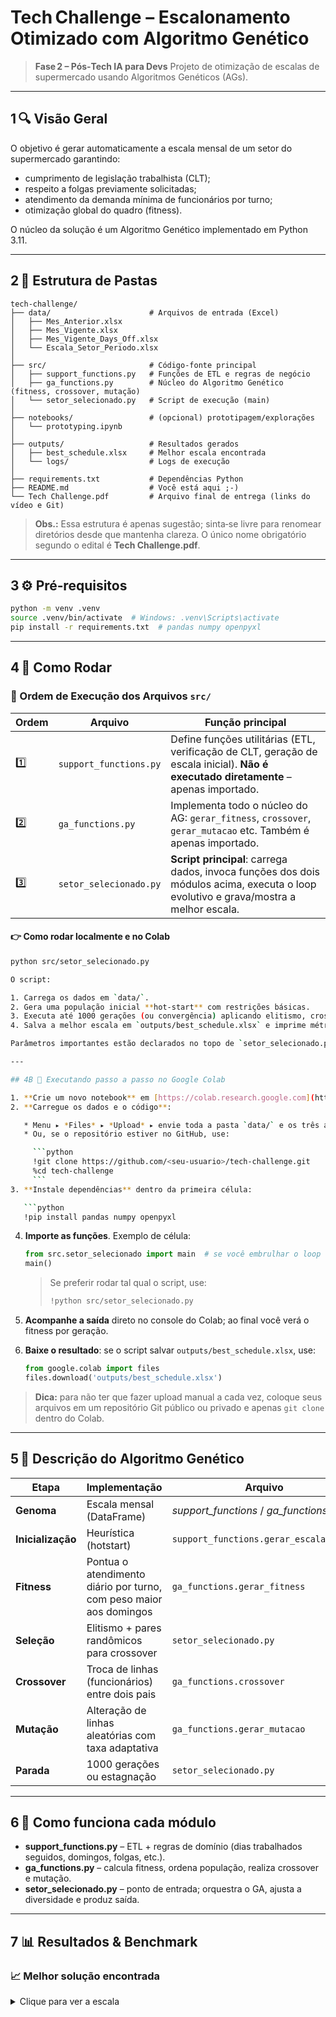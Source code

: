 # Tech Challenge – Escalonamento Otimizado com Algoritmo Genético

> **Fase 2 – Pós‑Tech IA para Devs**
> Projeto de otimização de escalas de supermercado usando Algoritmos Genéticos (AGs).

---

## 1 🔍 Visão Geral

O objetivo é gerar automaticamente a escala mensal de um setor do supermercado garantindo:

* cumprimento de legislação trabalhista (CLT);
* respeito a folgas previamente solicitadas;
* atendimento da demanda mínima de funcionários por turno;
* otimização global do quadro (fitness).

O núcleo da solução é um Algoritmo Genético implementado em Python 3.11.

---

## 2 📁 Estrutura de Pastas

```
tech-challenge/
├── data/                      # Arquivos de entrada (Excel)
│   ├── Mes_Anterior.xlsx
│   ├── Mes_Vigente.xlsx
│   ├── Mes_Vigente_Days_Off.xlsx
│   └── Escala_Setor_Periodo.xlsx
│
├── src/                       # Código‑fonte principal
│   ├── support_functions.py   # Funções de ETL e regras de negócio
│   ├── ga_functions.py        # Núcleo do Algoritmo Genético (fitness, crossover, mutação)
│   └── setor_selecionado.py   # Script de execução (main)
│
├── notebooks/                 # (opcional) prototipagem/explorações
│   └── prototyping.ipynb
│
├── outputs/                   # Resultados gerados
│   ├── best_schedule.xlsx     # Melhor escala encontrada
│   └── logs/                  # Logs de execução
│
├── requirements.txt           # Dependências Python
├── README.md                  # Você está aqui ;‑)
└── Tech Challenge.pdf         # Arquivo final de entrega (links do vídeo e Git)
```

> **Obs.:** Essa estrutura é apenas sugestão; sinta‑se livre para renomear diretórios desde que mantenha clareza.
> O único nome obrigatório segundo o edital é **Tech Challenge.pdf**.

---

## 3 ⚙️ Pré‑requisitos

```bash
python -m venv .venv
source .venv/bin/activate  # Windows: .venv\Scripts\activate
pip install -r requirements.txt  # pandas numpy openpyxl
```

---

## 4 🚀 Como Rodar

### 📂 Ordem de Execução dos Arquivos `src/`

| Ordem | Arquivo                 | Função principal                                                                                                  |
|-------|-------------------------|-------------------------------------------------------------------------------------------------------------------|
| 1️⃣    | `support_functions.py` | Define funções utilitárias (ETL, verificação de CLT, geração de escala inicial). **Não é executado diretamente** – apenas importado. |
| 2️⃣    | `ga_functions.py`      | Implementa todo o núcleo do AG: `gerar_fitness`, `crossover`, `gerar_mutacao` etc. Também é apenas importado.      |
| 3️⃣    | `setor_selecionado.py` | **Script principal**: carrega dados, invoca funções dos dois módulos acima, executa o loop evolutivo e grava/mostra a melhor escala. |

#### 👉 Como rodar localmente e no Colab
```bash
python src/setor_selecionado.py

O script:

1. Carrega os dados em `data/`.
2. Gera uma população inicial **hot‑start** com restrições básicas.
3. Executa até 1000 gerações (ou convergência) aplicando elitismo, crossover e mutação.
4. Salva a melhor escala em `outputs/best_schedule.xlsx` e imprime métricas no console.

Parâmetros importantes estão declarados no topo de `setor_selecionado.py` (tamanho da população, taxa de mutação, etc.).

---

## 4B 📓 Executando passo a passo no Google Colab

1. **Crie um novo notebook** em [https://colab.research.google.com](https://colab.research.google.com).
2. **Carregue os dados e o código**:

   * Menu ▸ *Files* ▸ *Upload* ▸ envie toda a pasta `data/` e os três arquivos `.py` de `src/`.
   * Ou, se o repositório estiver no GitHub, use:

     ```python
     !git clone https://github.com/<seu‑usuario>/tech-challenge.git
     %cd tech-challenge
     ```
3. **Instale dependências** dentro da primeira célula:

   ```python
   !pip install pandas numpy openpyxl
   ```
4. **Importe as funções**. Exemplo de célula:

   ```python
   from src.setor_selecionado import main  # se você embrulhar o loop em função main()
   main()
   ```

   > Se preferir rodar tal qual o script, use:
   >
   > ```python
   > !python src/setor_selecionado.py
   > ```
5. **Acompanhe a saída** direto no console do Colab; ao final você verá o fitness por geração.
6. **Baixe o resultado**: se o script salvar `outputs/best_schedule.xlsx`, use:

   ```python
   from google.colab import files
   files.download('outputs/best_schedule.xlsx')
   ```

> **Dica:** para não ter que fazer upload manual a cada vez, coloque seus arquivos em um repositório Git público ou privado e apenas `git clone` dentro do Colab.

---

## 5 🧬 Descrição do Algoritmo Genético

| Etapa             | Implementação                                                      | Arquivo                                |
| ----------------- | ------------------------------------------------------------------ | -------------------------------------- |
| **Genoma**        | Escala mensal (DataFrame)                                          | *support\_functions* / *ga\_functions* |
| **Inicialização** | Heurística (hotstart)                                              | `support_functions.gerar_escala_final` |
| **Fitness**       | Pontua o atendimento diário por turno, com peso maior aos domingos | `ga_functions.gerar_fitness`           |
| **Seleção**       | Elitismo + pares randômicos para crossover                         | `setor_selecionado.py`                 |
| **Crossover**     | Troca de linhas (funcionários) entre dois pais                     | `ga_functions.crossover`               |
| **Mutação**       | Alteração de linhas aleatórias com taxa adaptativa                 | `ga_functions.gerar_mutacao`           |
| **Parada**        | 1000 gerações ou estagnação                                        | `setor_selecionado.py`                 |

---

## 6 🔎 Como funciona cada módulo

* **support\_functions.py** – ETL + regras de domínio (dias trabalhados seguidos, domingos, folgas, etc.).
* **ga\_functions.py** – calcula fitness, ordena população, realiza crossover e mutação.
* **setor\_selecionado.py** – ponto de entrada; orquestra o GA, ajusta a diversidade e produz saída.

---

## 7 📊 Resultados & Benchmark

### 📈 Melhor solução encontrada

<details>
<summary>Clique para ver a escala</summary>

```text
       Funcionário       Setor  1  2  3  4  5  6  7  8  9 10 11 12 13 14 15 16 17 18 19 20 21 22 23 24 25 26 27 28 29 30 31
0   Jorge de Jesus  Hortifruti  N  N  N  F  N  N  N  N  F  M  M  M  M  F  M  M  M  M  M  F  N  F  N  N  N  N  N  N  N  F  F
1   Thiago Machado  Hortifruti  M  M  M  M  M  M  M  F  N  N  N  N  F  M  M  F  N  N  N  N  N  N  N  F  M  M  M  M  M  M  M
2     José Fonseca  Hortifruti  M  M  M  M  M  M  F  M  M  F  N  N  F  N  N  F  M  M  M  M  M  M  M  F  N  N  N  N  N  N  N
3  Willian Machado  Hortifruti  N  N  N  N  F  M  M  M  M  M  M  M  M  F  F  N  N  N  N  F  N  N  F  M  M  M  M  M  M  M  F
4  Marcelo Ribeiro  Hortifruti  F  N  F  N  N  F  N  N  N  N  F  M  N  N  N  N  N  N  F  M  M  M  M  N  N  N  F  F  N  N  N

<details>


## 📹 Vídeo Explicativo

[🔗 Assista ao Vídeo da Apresentação no YouTube]()


---

## 9 🚧 Próximos Passos

* Roda multiprocessamento para acelerar fitness.
* Permitir vários setores simultâneos.
* UI (Streamlit).

---

© 2025 – Pós‑Tech IA para Devs  – Projeto acadêmico

## 📬 Contato do grupo


**Marco Antonio**
- [🔗 LinkedIn](https://www.linkedin.com/in/marco-antonio-augusto-58b73794)

**Eduardo Moreno Neto**
- [🔗 LinkedIn](https://www.linkedin.com/in/eduardo-moreno-neto/)

**Robert Harada**
- [🔗 LinkedIn](https://www.linkedin.com/in/)

**Alexandre Santana**
- [🔗 LinkedIn](https://www.linkedin.com/in/franciscoeduardo-granado)


